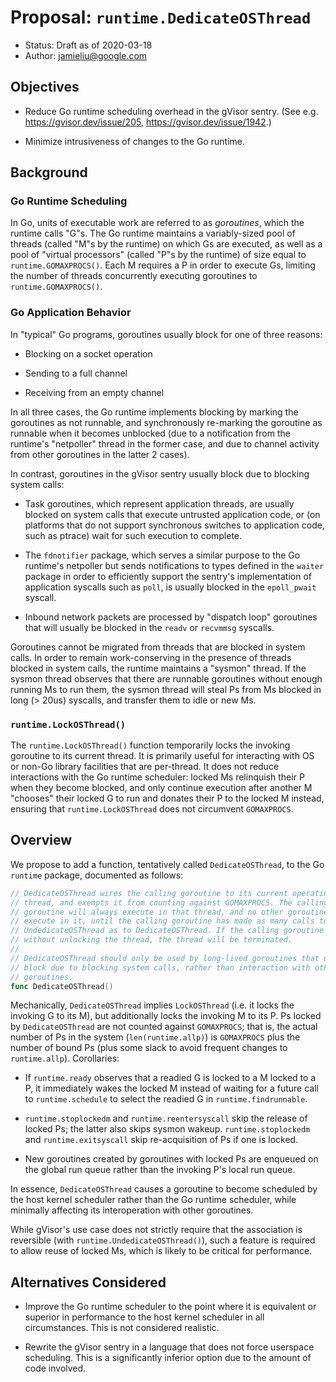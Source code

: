 # Proposal: `runtime.DedicateOSThread`

-   Status: Draft as of 2020-03-18
-   Author: jamieliu@google.com

## Objectives

-   Reduce Go runtime scheduling overhead in the gVisor sentry. (See e.g.
    https://gvisor.dev/issue/205, https://gvisor.dev/issue/1942.)

-   Minimize intrusiveness of changes to the Go runtime.

## Background

### Go Runtime Scheduling

In Go, units of executable work are referred to as *goroutines*, which the
runtime calls "G"s. The Go runtime maintains a variably-sized pool of threads
(called "M"s by the runtime) on which Gs are executed, as well as a pool of
"virtual processors" (called "P"s by the runtime) of size equal to
`runtime.GOMAXPROCS()`. Each M requires a P in order to execute Gs, limiting the
number of threads concurrently executing goroutines to `runtime.GOMAXPROCS()`.

### Go Application Behavior

In "typical" Go programs, goroutines usually block for one of three reasons:

-   Blocking on a socket operation

-   Sending to a full channel

-   Receiving from an empty channel

In all three cases, the Go runtime implements blocking by marking the goroutines
as not runnable, and synchronously re-marking the goroutine as runnable when it
becomes unblocked (due to a notification from the runtime's "netpoller" thread
in the former case, and due to channel activity from other goroutines in the
latter 2 cases).

In contrast, goroutines in the gVisor sentry usually block due to blocking
system calls:

-   Task goroutines, which represent application threads, are usually blocked on
    system calls that execute untrusted application code, or (on platforms that
    do not support synchronous switches to application code, such as ptrace)
    wait for such execution to complete.

-   The `fdnotifier` package, which serves a similar purpose to the Go runtime's
    netpoller but sends notifications to types defined in the `waiter` package
    in order to efficiently support the sentry's implementation of application
    syscalls such as `poll`, is usually blocked in the `epoll_pwait` syscall.

-   Inbound network packets are processed by "dispatch loop" goroutines that
    will usually be blocked in the `readv` or `recvmmsg` syscalls.

Goroutines cannot be migrated from threads that are blocked in system calls. In
order to remain work-conserving in the presence of threads blocked in system
calls, the runtime maintains a "sysmon" thread. If the sysmon thread observes
that there are runnable goroutines without enough running Ms to run them, the
sysmon thread will steal Ps from Ms blocked in long (> 20us) syscalls, and
transfer them to idle or new Ms.

### `runtime.LockOSThread()`

The `runtime.LockOSThread()` function temporarily locks the invoking goroutine
to its current thread. It is primarily useful for interacting with OS or non-Go
library facilities that are per-thread. It does not reduce interactions with the
Go runtime scheduler: locked Ms relinquish their P when they become blocked, and
only continue execution after another M "chooses" their locked G to run and
donates their P to the locked M instead, ensuring that `runtime.LockOSThread`
does not circumvent `GOMAXPROCS`.

## Overview

We propose to add a function, tentatively called `DedicateOSThread`, to the Go
`runtime` package, documented as follows:

```go
// DedicateOSThread wires the calling goroutine to its current operating system
// thread, and exempts it from counting against GOMAXPROCS. The calling
// goroutine will always execute in that thread, and no other goroutine will
// execute in it, until the calling goroutine has made as many calls to
// UndedicateOSThread as to DedicateOSThread. If the calling goroutine exits
// without unlocking the thread, the thread will be terminated.
//
// DedicateOSThread should only be used by long-lived goroutines that usually
// block due to blocking system calls, rather than interaction with other
// goroutines.
func DedicateOSThread()
```

Mechanically, `DedicateOSThread` implies `LockOSThread` (i.e. it locks the
invoking G to its M), but additionally locks the invoking M to its P. Ps locked
by `DedicateOSThread` are not counted against `GOMAXPROCS`; that is, the actual
number of Ps in the system (`len(runtime.allp)`) is `GOMAXPROCS` plus the number
of bound Ps (plus some slack to avoid frequent changes to `runtime.allp`).
Corollaries:

-   If `runtime.ready` observes that a readied G is locked to a M locked to a P,
    it immediately wakes the locked M instead of waiting for a future call to
    `runtime.schedule` to select the readied G in `runtime.findrunnable`.

-   `runtime.stoplockedm` and `runtime.reentersyscall` skip the release of
    locked Ps; the latter also skips sysmon wakeup. `runtime.stoplockedm` and
    `runtime.exitsyscall` skip re-acquisition of Ps if one is locked.

-   New goroutines created by goroutines with locked Ps are enqueued on the
    global run queue rather than the invoking P's local run queue.

In essence, `DedicateOSThread` causes a goroutine to become scheduled by the
host kernel scheduler rather than the Go runtime scheduler, while minimally
affecting its interoperation with other goroutines.

While gVisor's use case does not strictly require that the association is
reversible (with `runtime.UndedicateOSThread()`), such a feature is required to
allow reuse of locked Ms, which is likely to be critical for performance.

## Alternatives Considered

-   Improve the Go runtime scheduler to the point where it is equivalent or
    superior in performance to the host kernel scheduler in all circumstances.
    This is not considered realistic.

-   Rewrite the gVisor sentry in a language that does not force userspace
    scheduling. This is a significantly inferior option due to the amount of
    code involved.
